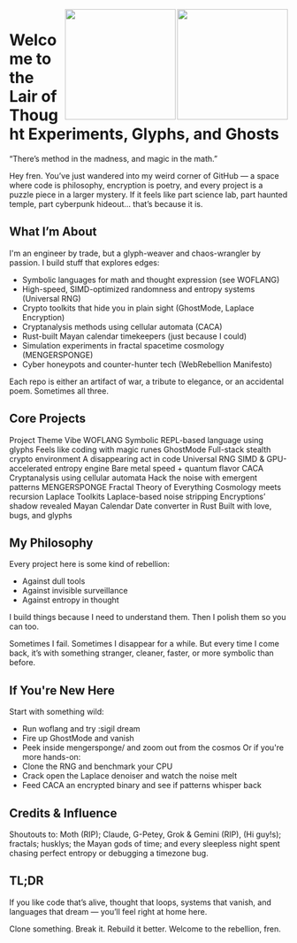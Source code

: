 <a href="https://github.com/whisprer/github-readme-stats">
  <img height=200 align="right" src="https://github-readme-stats.vercel.app/api/pin/?username=whisprer&card_width=320&show_icons=true&theme=tokyonight" />
</a>
<a href="https://github.com/whisprer/convoychat">
  <img height=200 align="right" src="https://github-readme-stats.vercel.app/api/pin/top-langs?username=whisprer&layout=compact&langs_count=8&card_width=320&show_icons=true&theme=tokyonight" />
</a>

# Welcome to the Lair of Thought Experiments, Glyphs, and Ghosts
“There’s method in the madness, and magic in the math.”

Hey fren. You’ve just wandered into my weird corner of GitHub — a space where code is philosophy, encryption is poetry, and every project is a puzzle piece in a larger mystery. If it feels like part science lab, part haunted temple, part cyberpunk hideout… that’s because it is.

## What I’m About
I'm an engineer by trade, but a glyph-weaver and chaos-wrangler by passion. I build stuff that explores edges:
- Symbolic languages for math and thought expression (see WOFLANG)
-  High-speed, SIMD-optimized randomness and entropy systems (Universal RNG)
- Crypto toolkits that hide you in plain sight (GhostMode, Laplace Encryption)
- Cryptanalysis methods using cellular automata (CACA)
- Rust-built Mayan calendar timekeepers (just because I could)
- Simulation experiments in fractal spacetime cosmology (MENGERSPONGE)
- Cyber honeypots and counter-hunter tech (WebRebellion Manifesto)

Each repo is either an artifact of war, a tribute to elegance, or an accidental poem. Sometimes all three.

## Core Projects
Project	            Theme	                                    Vibe
WOFLANG	            Symbolic REPL-based language using glyphs	Feels like coding with magic runes
GhostMode	        Full-stack stealth crypto environment	    A disappearing act in code
Universal           RNG	SIMD & GPU-accelerated entropy engine	Bare metal speed + quantum flavor
CACA	            Cryptanalysis using cellular automata	    Hack the noise with emergent patterns
MENGERSPONGE	    Fractal Theory of Everything	            Cosmology meets recursion
Laplace Toolkits	Laplace-based noise stripping	            Encryptions’ shadow revealed
Mayan Calendar	    Date converter in Rust	                    Built with love, bugs, and glyphs

## My Philosophy
Every project here is some kind of rebellion:
- Against dull tools
- Against invisible surveillance
- Against entropy in thought

I build things because I need to understand them. Then I polish them so you can too.

Sometimes I fail. Sometimes I disappear for a while. But every time I come back, it’s with something stranger, cleaner, faster, or more symbolic than before.

## If You're New Here
Start with something wild:
- Run woflang and try :sigil dream
- Fire up GhostMode and vanish
- Peek inside mengersponge/ and zoom out from the cosmos
Or if you're more hands-on:
- Clone the RNG and benchmark your CPU
- Crack open the Laplace denoiser and watch the noise melt
- Feed CACA an encrypted binary and see if patterns whisper back

## Credits & Influence
Shoutouts to: Moth (RIP); Claude, G-Petey, Grok & Gemini (RIP), (Hi guy!s); fractals; husklys; the Mayan gods of time; and every sleepless night spent chasing perfect entropy or debugging a timezone bug.

## TL;DR
If you like code that’s alive, thought that loops, systems that vanish, and languages that dream — you’ll feel right at home here.

Clone something. Break it. Rebuild it better.
Welcome to the rebellion, fren.
